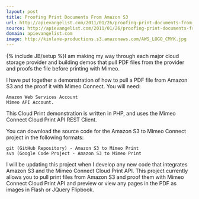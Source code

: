 ```yaml
---
layout: post
title: Proofing Print Documents From Amazon S3
url: http://apievangelist.com/2011/01/26/proofing-print-documents-from-amazon-s3/
source: http://apievangelist.com/2011/01/26/proofing-print-documents-from-amazon-s3/
domain: apievangelist.com
image: http://kinlane-productions.s3.amazonaws.com/AWS_LOGO_CMYK.jpg
---
```

{% include JB/setup %}I am making my way through each major cloud storage provider and building demos that pull PDF files from the provider and proofs the file before printing with Mimeo.

I have put together a demonstration of how to pull a PDF file from Amazon S3 and the proof it with Mimeo Connect.
You will need:

	Amazon Web Services Account
	Mimeo API Account.

This Cloud Print demonstration is written in PHP, and uses the Mimeo Connect Cloud Print API REST Client.

You can download the source code for the Amazon S3 to Mimeo Connect project in the following formats:

	git (GitHub Repository) - Amazon S3 to Mimeo Print
	svn (Google Code Project - Amazon S3 to Mimeo Print

I will be updating this project when I develop any new code that integrates Amazon S3 and the Mimeo Connect Cloud Print API.
This project currently allows you to pull print files from Amazon S3 and proof them with Mimeo Connect Cloud Print API and preview or view any pages in the PDF as images in Flash or JQuery Flipbook.